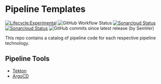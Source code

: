 # Pipeline Templates

[![Lifecycle:Experimental](https://img.shields.io/badge/Lifecycle-Experimental-339999)](<Redirect-URL>) ![GitHub Workflow Status](https://img.shields.io/github/workflow/status/bcgov/security-pipeline-templates/pre-commit?color=%232daa25&label=pre-commit%20checks) [![Sonarcloud Status](https://sonarcloud.io/api/project_badges/measure?project=bcgov-pipeline-templates&metric=alert_status)](https://sonarcloud.io/dashboard?id=bcgov-pipeline-templates) [![Sonarcloud Status](https://sonarcloud.io/api/project_badges/measure?project=bcgov-pipeline-templates&metric=security_rating)](https://sonarcloud.io/dashboard?id=bcgov-pipeline-templates) ![GitHub commits since latest release (by SemVer)](https://img.shields.io/github/commits-since/bcgov/security-pipeline-templates/latest/main)

This repo contains a catalog of pipeline code for each respective pipeline technology.

## Pipeline Tools

- [Tekton](tekton/README.md)
- [ArgoCD](argocd/README.md)
